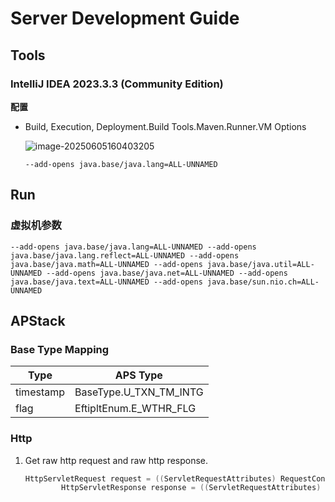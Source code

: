 # Server Development Guide

## Tools

### IntelliJ IDEA 2023.3.3 (Community Edition)

**配置**

* Build, Execution, Deployment.Build Tools.Maven.Runner.VM Options

  ![image-20250605160403205](https://gcore.jsdelivr.net/gh/GriffinJin/image-host@main/image/image-20250605160403205.png)

  ```
  --add-opens java.base/java.lang=ALL-UNNAMED
  ```

## Run

### 虚拟机参数

```
--add-opens java.base/java.lang=ALL-UNNAMED --add-opens java.base/java.lang.reflect=ALL-UNNAMED --add-opens java.base/java.math=ALL-UNNAMED --add-opens java.base/java.util=ALL-UNNAMED --add-opens java.base/java.net=ALL-UNNAMED --add-opens java.base/java.text=ALL-UNNAMED --add-opens java.base/sun.nio.ch=ALL-UNNAMED
```

## APStack

### Base Type Mapping

| Type      | APS Type               |
| --------- | ---------------------- |
| timestamp | BaseType.U_TXN_TM_INTG |
| flag      | EftipltEnum.E_WTHR_FLG |

### Http

1. Get raw http request and raw http response.

   ```java
   HttpServletRequest request = ((ServletRequestAttributes) RequestContextHolder.getRequestAttributes()).getRequest();
           HttpServletResponse response = ((ServletRequestAttributes) RequestContextHolder.getRequestAttributes()).getResponse();
   ```

   
